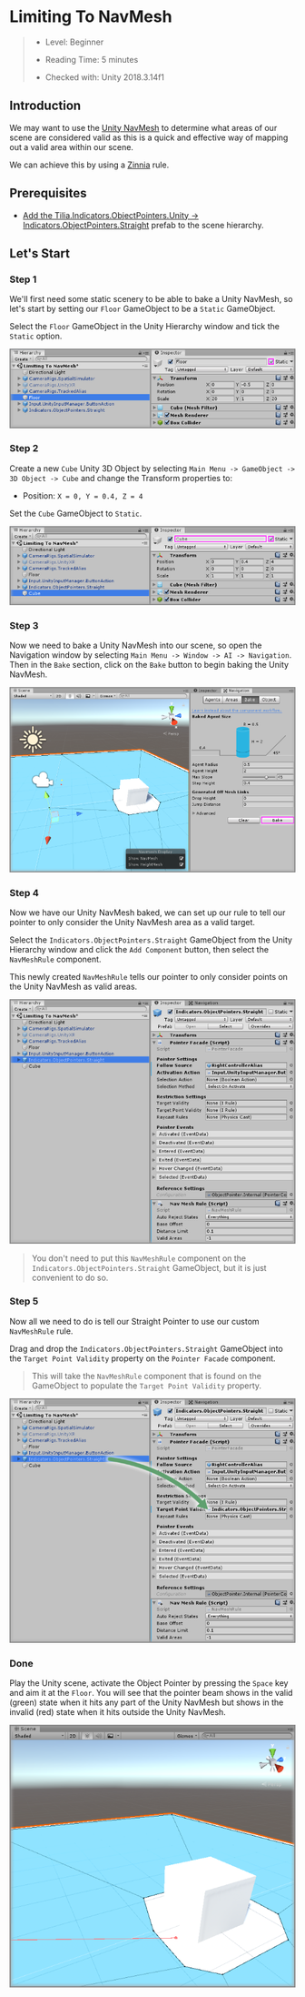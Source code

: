 # Limiting To NavMesh

> * Level: Beginner
>
> * Reading Time: 5 minutes
>
> * Checked with: Unity 2018.3.14f1

## Introduction

We may want to use the [Unity NavMesh] to determine what areas of our scene are considered valid as this is a quick and effective way of mapping out a valid area within our scene.

We can achieve this by using a [Zinnia] rule.

## Prerequisites

* [Add the Tilia.Indicators.ObjectPointers.Unity -> Indicators.ObjectPointers.Straight] prefab to the scene hierarchy.

## Let's Start

### Step 1

We'll first need some static scenery to be able to bake a Unity NavMesh, so let's start by setting our `Floor` GameObject to be a `Static` GameObject.

Select the `Floor` GameObject in the Unity Hierarchy window and tick the `Static` option.

![Set Floor To Static](assets/images/SetFloorToStatic.png)

### Step 2

Create a new `Cube` Unity 3D Object by selecting `Main Menu -> GameObject -> 3D Object -> Cube` and change the Transform properties to:

* Position: `X = 0, Y = 0.4, Z = 4`

Set the `Cube` GameObject to `Static`.

![Update Unity Transform Properties](assets/images/UpdateUnityTransformProperties.png)

### Step 3

Now we need to bake a Unity NavMesh into our scene, so open the Navigation window by selecting `Main Menu -> Window -> AI -> Navigation`. Then in the `Bake` section, click on the `Bake` button to begin baking the Unity NavMesh.

![Bake Unity NavMesh](assets/images/BakeUnityNavMesh.png)

### Step 4

Now we have our Unity NavMesh baked, we can set up our rule to tell our pointer to only consider the Unity NavMesh area as a valid target.

Select the `Indicators.ObjectPointers.Straight` GameObject from the Unity Hierarchy window and click the `Add Component` button, then select the `NavMeshRule` component.

This newly created `NavMeshRule` tells our pointer to only consider points on the Unity NavMesh as valid areas.

![Add NavMeshRule To Pointer](assets/images/AddNavMeshRuleToPointer.png)

> You don't need to put this `NavMeshRule` component on the `Indicators.ObjectPointers.Straight` GameObject, but it is just convenient to do so.

### Step 5

Now all we need to do is tell our Straight Pointer to use our custom `NavMeshRule` rule.

Drag and drop the `Indicators.ObjectPointers.Straight` GameObject into the `Target Point Validity` property on the `Pointer Facade` component.

> This will take the `NavMeshRule` component that is found on the GameObject to populate the `Target Point Validity` property.

![Drag And Drop Object Pointer Onto Target Point Validity](assets/images/DragAndDropObjectPointerOntoTargetPointValidity.png)

### Done

Play the Unity scene, activate the Object Pointer by pressing the `Space` key and aim it at the `Floor`. You will see that the pointer beam shows in the valid (green) state when it hits any part of the Unity NavMesh but shows in the invalid (red) state when it hits outside the Unity NavMesh.

![Pointer Outside Unity NavMesh](assets/images/PointerOutsideUnityNavMesh.png)

[Unity NavMesh]: https://docs.unity3d.com/ScriptReference/AI.NavMesh.html
[Zinnia]: https://github.com/ExtendRealityLtd/Zinnia.Unity
[Add the Tilia.Indicators.ObjectPointers.Unity -> Indicators.ObjectPointers.Straight]: ../AddingAStraightPointer/README.md